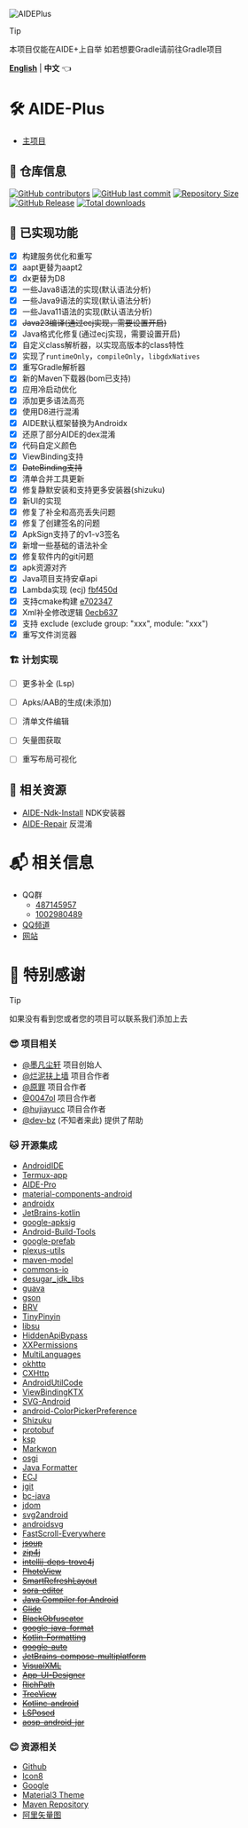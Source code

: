 ![AIDEPlus](https://socialify.git.ci/AndroidIDE-CN/AIDE-Plus-AS/image?description=1&font=KoHo&forks=1&issues=1&logo=https%3A%2F%2Fraw.githubusercontent.com%2FAndroidIDE-CN%2FAIDE-Plus%2Frefs%2Fheads%2F2.3%2F.idea%2Ficon.svg&name=1&owner=1&pattern=Circuit+Board&pulls=1&stargazers=1&theme=Auto)

> [!TIP]
> 本项目仅能在AIDE+上自举
> 如若想要Gradle请前往Gradle项目

[**English**](README.md)  |
**中文** 👈

# 🛠️ AIDE-Plus

- [主项目](https://github.com/AndroidIDE-CN/AIDE-Plus)

## 🪪 仓库信息
[![GitHub contributors](https://img.shields.io/github/contributors/AndroidIDE-CN/AIDE-Plus)](https://github.com/AndroidIDE-CN/AIDE-Plus/graphs/contributors)
[![GitHub last commit](https://img.shields.io/github/last-commit/AndroidIDE-CN/AIDE-Plus)](https://github.com/AndroidIDE-CN/AIDE-Plus/commits/)
[![Repository Size](https://img.shields.io/github/repo-size/AndroidIDE-CN/AIDE-Plus)](https://github.com/AndroidIDE-CN/AIDE-Plus)
[![GitHub Release](https://img.shields.io/github/v/release/AndroidIDE-CN/AIDE-Plus)](https://github.com/AndroidIDE-CN/AIDE-Plus/releases)
[![Total downloads](https://img.shields.io/github/downloads/AndroidIDE-CN/AIDE-Plus/total)](https://github.com/AndroidIDE-CN/AIDE-Plus/releases)

## 📝 已实现功能
- [x] 构建服务优化和重写
- [x] aapt更替为aapt2
- [x] dx更替为D8
- [x] 一些Java8语法的实现(默认语法分析)
- [x] 一些Java9语法的实现(默认语法分析)
- [x] 一些Java11语法的实现(默认语法分析)
- [x] ~~Java23编译(通过ecj实现，需要设置开启)~~
- [x] Java格式化修复(通过ecj实现，需要设置开启)
- [x] 自定义class解析器，以实现高版本的class特性
- [x] 实现了`runtimeOnly`，`compileOnly`，`libgdxNatives`
- [x] 重写Gradle解析器
- [x] 新的Maven下载器(bom已支持)
- [x] 应用冷启动优化
- [x] 添加更多语法高亮
- [x] 使用D8进行混淆
- [x] AIDE默认框架替换为Androidx
- [x] 还原了部分AIDE的dex混淆
- [x] 代码自定义颜色
- [x] ViewBinding支持
- [x] ~~DateBinding支持~~
- [x] 清单合并工具更新
- [x] 修复静默安装和支持更多安装器(shizuku)
- [x] 新UI的实现
- [x] 修复了补全和高亮丢失问题
- [x] 修复了创建签名的问题
- [x] ApkSign支持了的v1-v3签名
- [x] 新增一些基础的语法补全
- [x] 修复软件内的git问题
- [x] apk资源对齐
- [x] Java项目支持安卓api
- [x] Lambda实现 (ecj) [fbf450d](https://github.com/AndroidIDE-CN/AIDE-Plus/commit/fbf450dba15ccaf51a7a6dd77db300d50551e98b)
- [x] 支持cmake构建 [e702347](https://github.com/AndroidIDE-CN/AIDE-Plus/commit/e702347df0c10b718df5aeb4798402802334e310)
- [x] Xml补全修改逻辑 [0ecb637](https://github.com/AndroidIDE-CN/AIDE-Plus/commit/f7960418b9326231d55726514f10385396e9e8b6)
- [x] 支持 exclude (exclude group: "xxx", module: "xxx")
- [x] 重写文件浏览器

### 🏗️ 计划实现
- [ ] 更多补全 (Lsp)
- [ ] Apks/AAB的生成(未添加)
- [ ] 清单文件编辑
- [ ] 矢量图获取
- [ ] 重写布局可视化


## 🌠 相关资源
- [AIDE-Ndk-Install](https://github.com/ZeroAicy/AIDE-Ndk-Install) NDK安装器
- [AIDE-Repair](https://github.com/ZeroAicy/AIDE-Repair) 反混淆

# 📬️ 相关信息
- QQ群
  * [487145957](https://qm.qq.com/q/W0WJq5qne2)
  * [1002980489](https://qm.qq.com/q/W0WJq5qne2)
- [QQ频道](https://pd.qq.com/s/auq589py2)
- [网站](https://plus.androidide.cn)

# 🏅 特别感谢
> [!TIP]
> 如果没有看到您或者您的项目可以联系我们添加上去
### 😎 项目相关
- [@墨凡尘轩](https://github.com/ZeroAicy) 项目创始人
- [@烂泥扶上墙](https://github.com/eirv) 项目合作者
- [@原罪](https://github.com/neu233) 项目合作者
- [@0047ol](https://github.com/0047ol) 项目合作者
- [@hujiayucc](https://github.com/hujiayucc) 项目合作者
- [@dev-bz](https://github.com/dev-bz) (不知者来此) 提供了帮助
### 🐱 开源集成
- [AndroidIDE](https://github.com/AndroidIDEOfficial/AndroidIDE)
- [Termux-app](https://github.com/termux/termux-app)
- [AIDE-Pro](https://github.com/AndroidIDE-CN/)
- [material-components-android](https://github.com/material-components/material-components-android)
- [androidx](https://github.com/androidx/androidx)
- [JetBrains-kotlin](https://github.com/JetBrains/kotlin)
- [google-apksig](https://android.googlesource.com/platform/tools/apksig)
- [Android-Build-Tools](https://android.googlesource.com/platform/frameworks/base/+/refs/heads/main/tools)
- [google-prefab](https://github.com/google/prefab)
- [plexus-utils](https://github.com/codehaus-plexus/plexus-utils)
- [maven-model](https://github.com/apache/maven)
- [commons-io](https://github.com/apache/commons-io)
- [desugar_jdk_libs](https://github.com/google/desugar_jdk_libs)
- [guava](https://github.com/google/guava)
- [gson](https://github.com/google/gson)
- [BRV](https://github.com/liangjingkanji/BRV)
- [TinyPinyin](https://github.com/promeG/TinyPinyin)
- [libsu](https://github.com/topjohnwu/libsu)
- [HiddenApiBypass](https://github.com/LSPosed/HiddenApiBypass)
- [XXPermissions](https://github.com/getActivity/XXPermissions)
- [MultiLanguages](https://github.com/getActivity/MultiLanguages)
- [okhttp](https://github.com/square/okhttp)
- [CXHttp](https://github.com/zhzc0x/CXHttp)
- [AndroidUtilCode](https://github.com/Blankj/AndroidUtilCode)
- [ViewBindingKTX](https://github.com/DylanCaiCoding/ViewBindingKTX)
- [SVG-Android](https://github.com/MegatronKing/SVG-Android)
- [android-ColorPickerPreference](https://github.com/attenzione/android-ColorPickerPreference)
- [Shizuku](https://github.com/RikkaApps/Shizuku)
- [protobuf](https://github.com/protocolbuffers/protobuf)
- [ksp](https://github.com/google/ksp)
- [Markwon](https://github.com/noties/Markwon)
- [osgi](https://github.com/osgi/osgi)
- [Java Formatter](https://github.com/eclipse-platform/eclipse.platform.text)
- [ECJ](https://github.com/eclipse-jdt/eclipse.jdt.core)
- [jgit](https://github.com/eclipse-jgit/jgit)
- [bc-java](https://github.com/bcgit/bc-java)
- [jdom](https://github.com/hunterhacker/jdom)
- [svg2android](https://github.com/RomainPiel/svg2android)
- [androidsvg](https://github.com/BigBadaboom/androidsvg)
- [FastScroll-Everywhere](https://github.com/Mixiaoxiao/FastScroll-Everywhere)
- ~~[jsoup](https://github.com/jhy/jsoup)~~
- ~~[zip4j](https://github.com/srikanth-lingala/zip4j)~~
- ~~[intellij-deps-trove4j](https://github.com/JetBrains/intellij-deps-trove4j)~~
- ~~[PhotoView](https://github.com/chrisbanes/PhotoView)~~
- ~~[SmartRefreshLayout](https://github.com/scwang90/SmartRefreshLayout)~~
- ~~[sora-editor](https://github.com/Rosemoe/sora-editor)~~
- ~~[Java Compiler for Android](https://github.com/itsaky/nb-javac-android)~~
- ~~[Glide](https://github.com/bumptech/glide)~~
- ~~[BlackObfuscator](https://github.com/CodingGay/BlackObfuscator)~~
- ~~[google-java-format](https://github.com/google/google-java-format)~~
- ~~[Kotlin-Formatting](https://github.com/facebook/ktfmt)~~
- ~~[google-auto](https://github.com/google/auto)~~
- ~~[JetBrains-compose-multiplatform](https://github.com/JetBrains/compose-multiplatform)~~
- ~~[VisualXML](https://github.com/Coyamo/VisualXML)~~
- ~~[App-UI-Designer](https://github.com/timscriptov/App-UI-Designer)~~
- ~~[RichPath](https://github.com/tarek360/RichPath)~~
- ~~[TreeView](https://github.com/dingyi222666/TreeView)~~
- ~~[Kotlinc-android](https://github.com/Cosmic-Ide/kotlinc-android)~~
- ~~[LSPosed](https://github.com/LSPosed/LSPosed)~~
- ~~[aosp-android-jar](https://github.com/Reginer/aosp-android-jar)~~
### 😊 资源相关
- [Github](https://github.com/)
- [Icon8](https://igoutu.cn/)
- [Google](https://fonts.google.com/icons)
- [Material3 Theme](https://material-foundation.github.io/material-theme-builder/)
- [Maven Repository](https://mvnrepository.com/)
- [阿里矢量图](https://www.iconfont.cn/)

